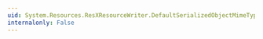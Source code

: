 ```yaml
---
uid: System.Resources.ResXResourceWriter.DefaultSerializedObjectMimeType
internalonly: False
---
```


